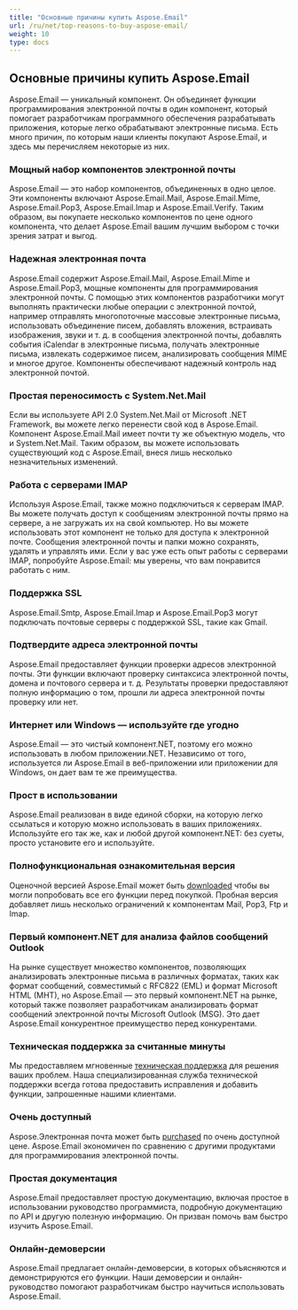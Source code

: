 ```yaml
---
title: "Основные причины купить Aspose.Email"
url: /ru/net/top-reasons-to-buy-aspose-email/
weight: 10
type: docs
---
```


## **Основные причины купить Aspose.Email**
Aspose.Email — уникальный компонент. Он объединяет функции программирования электронной почты в один компонент, который помогает разработчикам программного обеспечения разрабатывать приложения, которые легко обрабатывают электронные письма. Есть много причин, по которым наши клиенты покупают Aspose.Email, и здесь мы перечисляем некоторые из них.
### **Мощный набор компонентов электронной почты**
Aspose.Email — это набор компонентов, объединенных в одно целое. Эти компоненты включают Aspose.Email.Mail, Aspose.Email.Mime, Aspose.Email.Pop3, Aspose.Email.Imap и Aspose.Email.Verify. Таким образом, вы покупаете несколько компонентов по цене одного компонента, что делает Aspose.Email вашим лучшим выбором с точки зрения затрат и выгод.
### **Надежная электронная почта**
Aspose.Email содержит Aspose.Email.Mail, Aspose.Email.Mime и Aspose.Email.Pop3, мощные компоненты для программирования электронной почты. С помощью этих компонентов разработчики могут выполнять практически любые операции с электронной почтой, например отправлять многопоточные массовые электронные письма, использовать объединение писем, добавлять вложения, встраивать изображения, звуки и т. д. в сообщения электронной почты, добавлять события iCalendar в электронные письма, получать электронные письма, извлекать содержимое писем, анализировать сообщения MIME и многое другое. Компоненты обеспечивают надежный контроль над электронной почтой.
### **Простая переносимость с System.Net.Mail**
Если вы используете API 2.0 System.Net.Mail от Microsoft .NET Framework, вы можете легко перенести свой код в Aspose.Email. Компонент Aspose.Email.Mail имеет почти ту же объектную модель, что и System.Net.Mail. Таким образом, вы можете использовать существующий код с Aspose.Email, внеся лишь несколько незначительных изменений.
### **Работа с серверами IMAP**
Используя Aspose.Email, также можно подключиться к серверам IMAP. Вы можете получать доступ к сообщениям электронной почты прямо на сервере, а не загружать их на свой компьютер. Но вы можете использовать этот компонент не только для доступа к электронной почте. Сообщения электронной почты и папки можно сохранять, удалять и управлять ими. Если у вас уже есть опыт работы с серверами IMAP, попробуйте Aspose.Email: мы уверены, что вам понравится работать с ним.
### **Поддержка SSL**
Aspose.Email.Smtp, Aspose.Email.Imap и Aspose.Email.Pop3 могут подключать почтовые серверы с поддержкой SSL, такие как Gmail.
### **Подтвердите адреса электронной почты**
Aspose.Email предоставляет функции проверки адресов электронной почты. Эти функции включают проверку синтаксиса электронной почты, домена и почтового сервера и т. д. Результаты проверки предоставляют полную информацию о том, прошли ли адреса электронной почты проверку или нет.
### **Интернет или Windows — используйте где угодно**
Aspose.Email — это чистый компонент.NET, поэтому его можно использовать в любом приложении.NET. Независимо от того, используется ли Aspose.Email в веб-приложении или приложении для Windows, он дает вам те же преимущества.
### **Прост в использовании**
Aspose.Email реализован в виде единой сборки, на которую легко ссылаться и которую можно использовать в ваших приложениях. Используйте его так же, как и любой другой компонент.NET: без суеты, просто установите его и используйте.
### **Полнофункциональная ознакомительная версия**
Оценочной версией Aspose.Email может быть [downloaded](http://www.aspose.com/community/files/51/.net-components/aspose.email-for-.net/default.aspx) чтобы вы могли попробовать все его функции перед покупкой. Пробная версия добавляет лишь несколько ограничений к компонентам Mail, Pop3, Ftp и Imap.
### **Первый компонент.NET для анализа файлов сообщений Outlook**
На рынке существует множество компонентов, позволяющих анализировать электронные письма в различных форматах, таких как формат сообщений, совместимый с RFC822 (EML) и формат Microsoft HTML (MHT), но Aspose.Email — это первый компонент.NET на рынке, который также позволяет разработчикам анализировать формат сообщений электронной почты Microsoft Outlook (MSG). Это дает Aspose.Email конкурентное преимущество перед конкурентами.
### **Техническая поддержка за считанные минуты**
Мы предоставляем мгновенные [техническая поддержка](http://www.aspose.com/community/forums/aspose.email-product-family/188/showforum.aspx) для решения ваших проблем. Наша специализированная служба технической поддержки всегда готова предоставить исправления и добавить функции, запрошенные нашими клиентами.
### **Очень доступный**
Aspose.Электронная почта может быть [purchased](http://www.aspose.com/purchase/default.aspx) по очень доступной цене. Aspose.Email экономичен по сравнению с другими продуктами для программирования электронной почты.
### **Простая документация**
Aspose.Email предоставляет простую документацию, включая простое в использовании руководство программиста, подробную документацию по API и другую полезную информацию. Он призван помочь вам быстро изучить Aspose.Email.
### **Онлайн-демоверсии**
Aspose.Email предлагает онлайн-демоверсии, в которых объясняются и демонстрируются его функции. Наши демоверсии и онлайн-руководство помогают разработчикам быстро научиться использовать Aspose.Email.
